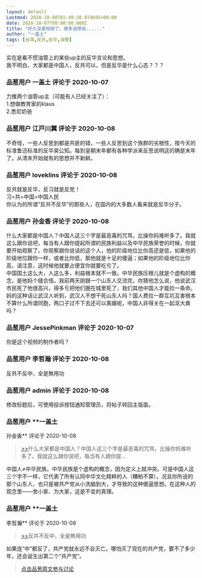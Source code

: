 ```yaml
---
layout: default
Lastmod: 2020-10-08T01:49:20.074695+00:00
date: 2020-10-07T00:00:00.000Z
title: "好久没录视频了，很多话想说......"
author: "一盖土"
tags: [台湾,反共,反华,油管]
---
```


实在是看不惯油管上的某些up主的反华言论和思想。  
我不明白，大家都是中国人，反共可以，但是反华是什么心态？？？

            
### 品葱用户 **一盖土** 评论于 2020-10-07
        
力推两个油管up主（可能有人已经关注了）：  
1.想做教育家的klaus  
2.悉尼奶爸
        


            
### 品葱用户 **江戸川翼** 评论于 2020-10-08
        
不奇怪，一些人反思到都是共匪的错，一些人反思到这个族群的劣根性，按今天的标准鲁迅标准的反华臭公知。每到皇朝末年都有各种学派来反思说明这的确是末年了。从清末开始就有的思想并不新鲜。
        


            
### 品葱用户 **loveklins** 评论于 2020-10-08
        
反共就是反华，反习就是反党！  
习=共=中国=中国人民  
你认为的所谓“反共不反华”的那些人，在国内的大多数人看来就是反华分子。
        


            
### 品葱用户 **孙金香** 评论于 2020-10-08
        
什么大家都是中国人？中国人这三个字是最恶毒的咒骂，比操你妈难听多了。我就这么跟你说吧，每当有人跟你提起所谓的民族利益以及中华民族荣誉的时候，你就要开始观察了。你观察跟你说话的这个人，他的阶级地位比你高还是低，如果他的阶级地位跟你一样，或者比你低，那他就是十足的傻逼；如果他的阶级地位比你高，请注意，这时候他就要占便宜你就要吃亏了。  
中国国土这么大，人这么多，利益根本就不一致。中华民族压根儿就是个虚构的概念，是他妈个缝合怪。我前两天刚跟一个山东人交流完，你猜他怎么说，他说武汉市民死了他很高兴，得多亏把他们圈在城里死了，我们其他中国人才能捡一条命。妈的这种话让武汉人听到，武汉人不想干死山东人吗？国人费拉一群互坑互害根本不算什么所谓同胞，两口子过不下去还可以离婚呢，中国人非得关在一起沤大粪吗？
        


            
### 品葱用户 **JessePinkman** 评论于 2020-10-07
        
你是这个视频的制作者吗？
        


            
### 品葱用户 **李哲瀚** 评论于 2020-10-08
        
反共不反中，全是無用功
        


            
### 品葱用户 **admin** 评论于 2020-10-08
        
修改标题后，可使用投诉按钮通知管理员，将帖子转回主版面。
        


            
### 品葱用户 **一盖土 
孙金香** 评论于 2020-10-08
        
> [\>>]( "/video/item_id-28477#")什么大家都是中国人？中国人这三个字是最恶毒的咒骂，比操你妈难听多了。我就这么跟你说吧，每当有人跟你提...

  
  
中国人≠中华民族。中华民族是个虚构的概念，因为定义上就冲突。可是中国人这三个字不一样，它代表了所有认同中华文化精粹的人（糟粕不算）。况且你所说的那个山东人，也只是被共产党从小洗脑到大，才导致的这种傻逼思想。在这种人的观念里——舍小家、为大家，这是不变的真理。
        


            
### 品葱用户 **一盖土 
李哲瀚** 评论于 2020-10-08
        
> [\>>]( "/video/item_id-28479#")反共不反中，全是無用功

  
  
如果连“中”都反了，共产党就永远不会灭亡。哪怕灭了现在的共产党，要不了多少年，还会诞生出第二个“共产党”。
        






> [点击品葱原文参与讨论](https://pincong.rocks/video/3148)


